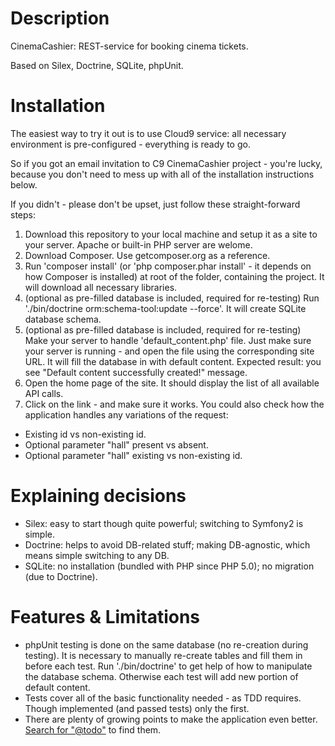 Description
===========
CinemaCashier: REST-service for booking cinema tickets.

Based on Silex, Doctrine, SQLite, phpUnit.

Installation
============
The easiest way to try it out is to use Cloud9 service: all necessary environment
is pre-configured - everything is ready to go.

So if you got an email invitation to C9 CinemaCashier project - you're lucky,
because you don't need to mess up with all of the installation instructions below.

If you didn't - please don't be upset, just follow these straight-forward steps:

1. Download this repository to your local machine and setup it as a site to your
server.
  Apache or built-in PHP server are welome.
2. Download Composer.
  Use getcomposer.org as a reference.
3. Run 'composer install' (or 'php composer.phar install' - it depends on how
  Composer is installed) at root of the folder, containing the project.
  It will download all necessary libraries.
4. (optional as pre-filled database is included, required for re-testing)
  Run './bin/doctrine orm:schema-tool:update --force'.
  It will create SQLite database schema.
5. (optional as pre-filled database is included, required for re-testing)
  Make your server to handle 'default_content.php' file.
  Just make sure your server is running - and open the file using the corresponding
  site URL.
  It will fill the database in with default content.
  Expected result: you see "Default content successfully created!" message.
6. Open the home page of the site.
  It should display the list of all available API calls.
7. Click on the link - and make sure it works.
  You could also check how the application handles any variations of the request:
  - Existing id vs non-existing id.
  - Optional parameter "hall" present vs absent.
  - Optional parameter "hall" existing vs non-existing id.

Explaining decisions
====================
- Silex: easy to start though quite powerful; switching to Symfony2 is simple.
- Doctrine: helps to avoid DB-related stuff; making DB-agnostic, which means
  simple switching to any DB.
- SQLite: no installation (bundled with PHP since PHP 5.0); no migration (due to
  Doctrine).

Features & Limitations
======================
- phpUnit testing is done on the same database (no re-creation during testing).
  It is necessary to manually re-create tables and fill them in before each test.
  Run './bin/doctrine' to get help of how to manipulate the database schema.
  Otherwise each test will add new portion of default content.
- Tests cover all of the basic functionality needed - as TDD requires.
  Though implemented (and passed tests) only the first.
- There are plenty of growing points to make the application even better. [Search for "@todo"](https://github.com/PatchRanger/cinema_cashier/search?q="%40todo" "Search for '@todo'") to find them.
